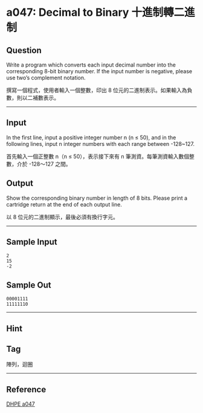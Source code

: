 # a047: Decimal to Binary 十進制轉二進制

## Question
Write a program which converts each input decimal number into the corresponding 8-bit binary number. If the input number is negative, please use two’s complement notation.

撰寫一個程式，使用者輸入一個整數，印出 8 位元的二進制表示。如果輸入為負數，則以二補數表示。

---

## Input
In the first line, input a positive integer number n (n ≤ 50), and in the following lines, input n integer numbers with each range between -128~127.

首先輸入一個正整數 n（n ≤ 50），表示接下來有 n 筆測資。每筆測資輸入數個整數，介於 -128～127 之間。

## Output
Show the corresponding binary number in length of 8 bits. Please print a cartridge return at the end of each output line.

以 8 位元的二進制顯示，最後必須有換行字元。

---

## Sample Input
```
2
15
-2
```

## Sample Out
```
00001111
11111110
```

---

## Hint

## Tag
陣列，迴圈

---
## Reference
[DHPE a047](http://134.208.12.72/ShowProblem?problemid=a047)